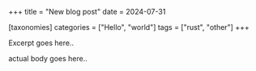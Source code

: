+++
title = "New blog post"
date = 2024-07-31

[taxonomies]
categories = ["Hello", "world"]
tags = ["rust", "other"]
+++

Excerpt goes here..

<!-- more -->
actual body goes here..
